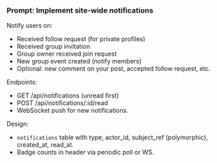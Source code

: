 ### Prompt: Implement site-wide notifications

Notify users on:
- Received follow request (for private profiles)
- Received group invitation
- Group owner received join request
- New group event created (notify members)
- Optional: new comment on your post, accepted follow request, etc.

Endpoints:
- GET /api/notifications (unread first)
- POST /api/notifications/:id/read
- WebSocket push for new notifications.

Design:
- `notifications` table with type, actor_id, subject_ref (polymorphic), created_at, read_at.
- Badge counts in header via periodic poll or WS.

